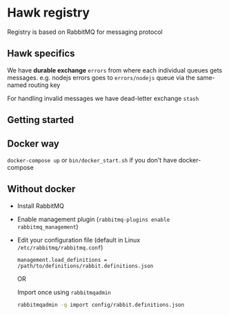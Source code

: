 # Hawk registry

Registry is based on RabbitMQ for messaging protocol

## Hawk specifics

We have **durable exchange** `errors` from where each individual queues gets messages. e.g. nodejs errors goes to `errors/nodejs` queue via the same-named routing key

For handling invalid messages we have dead-letter exchange `stash`

## Getting started

## Docker way

`docker-compose up` or `bin/docker_start.sh` if you don't have docker-compose

## Without docker

- Install RabbitMQ
- Enable management plugin (`rabbitmq-plugins enable rabbitmq_management`)
- Edit your configuration file (default in Linux `/etc/rabbitmq/rabbitmq.conf`)

  ```
  management.load_definitions = /path/to/definitions/rabbit.definitions.json
  ```

  OR

  Import once using `rabbitmqadmin`

  ```bash
  rabbitmqadmin -q import config/rabbit.definitions.json
  ```
